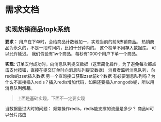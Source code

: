 # 需求文档
## 实现热销商品topk系统
__要求：__
用户在下单时，会给商品计数器加一，实现当前的前5热销商品。
热销商品为永久的，不是一段时间内，比如十分钟内的。
这个榜单不用存入数据库。
可以允许延迟。
我们假设有1w个商品，每秒有1000个用户下单一个商品。

__实现:__
订单支付成功时，向消息队列提交数据（这里简化操作，为了避免每次都点击支付按钮，直接在提交订单时向消息队列提交数据）
消费者监听消息队列，向redis的zset插入数据
另一个查询接口获取zset前k个数据
有必要消息队列吗？为什么不直接插入redis？插入redis增加代码，如果还要插入mongodb呢，所以用消息队列解耦。

>上面是基础实现，下面不一定要实现

当数据量过大时的问题：
频繁操作redis，redis能支撑的流量是多少？
商品id可以分片路由